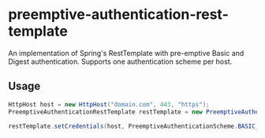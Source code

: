 # preemptive-authentication-rest-template

An implementation of Spring's RestTemplate with pre-emptive Basic and Digest authentication. Supports one authentication
scheme per host.

## Usage

```java
HttpHost host = new HttpHost("domain.com", 443, "https");
PreemptiveAuthenticationRestTemplate restTemplate = new PreemptiveAuthenticationRestTemplate();

restTemplate.setCredentials(host, PreemptiveAuthenticationScheme.BASIC_AUTHENTICATION, "username", "password");
```
